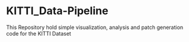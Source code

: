 # KITTI_Data-Pipeline
This Repository hold simple visualization, analysis and patch generation code for the KITTI Dataset 
